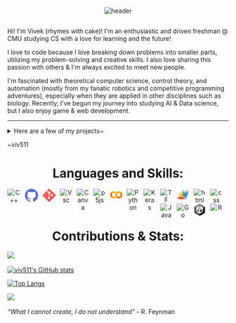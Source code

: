 <span>

<div align="center" > 

![header](https://capsule-render.vercel.app/api?type=venom&color=7A4B7D&height=200&section=header&text=@viv511&fontColor=D299D5&fontSize=90) 

</div>

##

<p align="center">

Hi! I'm Vivek (rhymes with cake)! I'm an enthusiastic and driven freshman @ CMU studying CS with a love for learning and the future!

I love to code because I love breaking down problems into smaller parts, utilizing my problem-solving and creative skills. I also love sharing this passion with others & I'm always excited to meet new people. 

I'm fascinated with theoretical computer science, control theory, and automation (mostly from my fanatic robotics and competitive programming adventures), especially when they are applied in other disciplines such as biology. Recently, I've begun my journey into studying AI & Data science, but I also enjoy game & web development.

<hr></hr>


<details close>
<summary> Here are a few of my projects~ </summary>

  - **VEX Robotics** - [Team 66659a](https://www.robotevents.com/teams/V5RC/66659A)
    - I've been lucky to have been part of such a great team and environment. I was the sole coder on our team when we were all freshman, but since then I have been able to take pivotal roles in leading the team as the software lead and club captain. My GitHub page contains the codebase for three VEX seasons: Tipping Point, Spin Up, & Over Under. 
  - **Slime Combine!**
    - [This project](https://itch.io/jam/brackeys-5/rate/928475) was built in under a week with [@citrus-melon](https://github.com/citrus-melon), for a Brackey's Game Jam hosted on itch.io. Out of the 1824 entries in the jam, we scored #33rd in Game Design & #64th in Overall categories.  
  - **Simulations!**
    - I like messing around with p5js to create cool simulations, although I'm still learning a lot!
      - I made a randomized circle generator I made for my Calculus final project. This website generates circles within a certain area and applies a pink-blue gradient for aesthetic purposes! I'm currently trying to utilize this to create my own rendition of a [famous internet meme](https://en.wikipedia.org/wiki/Bad_Apple!!#Usages_in_meme_culture)-"If it can render, it can render Bad Apple". In all seriousness, feel free to check out a copy of the accompanied slides in the [repository linked](https://github.com/viv511/CirclePacking)!
  - **Competitive Programming**
    - I find competitive programming really enjoyable because it allows me to think critically and find fun coding solutions to Farmer John's cow-related problems (hehe). I've been able to compete in a few contests, and I'm always looking to improve my skills.
    - [M(IT)^2](https://mitit.org/Contest/Archive/Results2024Winter) - 2nd Place in HS Div. // [MACSO Finalist](https://macso.org/) - 9th/275 // [Codeforces](https://codeforces.com/profile/viv511) // [USACO](https://usaco.org/) Silver
  - **Hackathons**
    - I love hackathons because they bring so many people together from diverse backgrounds to work on a common goal (and theres usually food and prizes involved >:) ).
    - [LexHack](https://lexhackathon.org/) is a student-led 501(c)(3) nonprofit that my friends and I created in late 2021, and so far we have had two successful events! LexHack aims to provide middle and high school students with opportunities to learn and showcase their computer programming skills at yearly hackathons. We have had 250+ participants! 
    - I've attended [MIT Blueprint](https://blueprint.hackmit.org/) for two years, and have met a lot of really cool people through its community! 
      - Along with my friends, we made [BobaGuessr](https://github.com/BrilliantDeviation7/BobaGuessr) in 2023 and [TaskApp](https://github.com/connorcarey/task-app) in 2024!

</details>

~viv511
</p>


<h1 align="center"> Languages and Skills: </h1>

<p align="center">

<img align="left" alt="C++" width="30px" style="padding-right:10px;" src="https://cdn.jsdelivr.net/gh/devicons/devicon@latest/icons/cplusplus/cplusplus-original.svg"/> 

<img align="left" alt="Github" width="30px" style="padding-right:10px;" src="imgs/github.png"/>

<img align="left" alt="Git" width="30px" style="padding-right:10px;" src="imgs/git.png"/>

<!-- <img align="left" alt="Github" width="30px" style="padding-right:10px;" src="https://cdn.jsdelivr.net/gh/devicons/devicon@latest/icons/github/github-original.svg"/>  -->

<img align="left" alt="Vsc" width="28px" style="padding-right:10px;" src="https://cdn.jsdelivr.net/gh/devicons/devicon@latest/icons/vscode/vscode-original.svg"/> 

<img align="left" alt="Canva" width="28px" style="padding-right:10px;" src="https://cdn.jsdelivr.net/gh/devicons/devicon@latest/icons/canva/canva-original.svg"/> 

<img align="left" alt="p5js" width="28px" style="padding-right:10px;" src="https://cdn.jsdelivr.net/gh/devicons/devicon@latest/icons/p5js/p5js-original.svg"/> 

<img align="left" alt="Colab" width="28px" style="padding-right:10px;" src="imgs/colab.png"/>

<img align="left" alt="Python" width="28px" style="padding-right:10px;" src="https://cdn.jsdelivr.net/gh/devicons/devicon@latest/icons/python/python-original.svg"/>

<img align="left" alt="Keras" width="28px" style="padding-right:10px;" src="https://cdn.jsdelivr.net/gh/devicons/devicon@latest/icons/keras/keras-original.svg"/>

<img align="left" alt="TF" width="28px" style="padding-right:10px;" src="https://cdn.jsdelivr.net/gh/devicons/devicon@latest/icons/tensorflow/tensorflow-original.svg"/>

<img align="left" alt="Google Apps Script" width="28px" style="padding-right:10px;" src="imgs/googleappsscript.png"/> 

<img align="left" alt="html" width="28px" style="padding-right:10px;" src="https://cdn.jsdelivr.net/gh/devicons/devicon@latest/icons/html5/html5-original.svg"/> 

<img align="left" alt="css" width="28px" style="padding-right:10px;" src="https://cdn.jsdelivr.net/gh/devicons/devicon@latest/icons/css3/css3-original.svg"/> 

<img align="left" alt="Java" width="28px" style="padding-right:10px;" src="https://cdn.jsdelivr.net/gh/devicons/devicon@latest/icons/java/java-original.svg"/> 

<img align="left" alt="Go" width="28px" style="padding-right:10px;" src="https://cdn.jsdelivr.net/gh/devicons/devicon@latest/icons/go/go-original.svg"/> 

<img align="left" alt="Unity" width="28px" style="padding-right:10px;" src="imgs/unity.png"/>

<img align="left" alt="R" width="28px" style="padding-right:10px;" src="https://cdn.jsdelivr.net/gh/devicons/devicon@latest/icons/r/r-original.svg"/> 


</p>

<br>
<br>
<br>

<h1 align="center"> Contributions & Stats: </h1>




<p align= "left">
  <img src="https://github-readme-streak-stats.herokuapp.com/?user=viv511&show_icons=true&theme=onedark&theme=ambient_gradient&background=0,f88bff,cb80ff,575aff,097dff" />
</p>

<p align="left">

[![viv511's GitHub stats](https://github-readme-stats.vercel.app/api?username=viv511&show_icons=true&theme=ambient_gradient&bg_color=DEG,f88bff,cb80ff,575aff,097dff&include_all_commits=true&rank_icon=github)](https://github.com/anuraghazra/github-readme-stats) 

</p>

<p align="left">

  [![Top Langs](https://github-readme-stats.vercel.app/api/top-langs/?username=viv511&langs_count=10&layout=compact&theme=ambient_gradient&bg_color=DEG,f88bff,cb80ff,575aff,097dff)](https://github.com/anuraghazra/github-readme-stats)

</p>
<p align="left" > 
  
![](https://komarev.com/ghpvc/?username=viv511&style=flat&color=f88bff)

</p>

</span>

*“What I cannot create, I do not understand”* - R. Feynman
